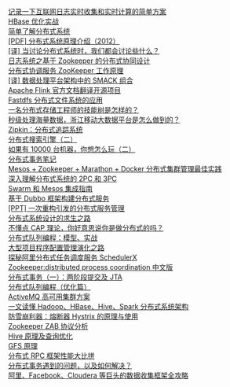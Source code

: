 [记录一下互联网日志实时收集和实时计算的简单方案](http://weekly.manong.io/bounce?url=http%3A%2F%2Flxw1234.com%2Farchives%2F2015%2F11%2F569.htm&aid=4488&nid=97)  
[HBase 优化实战](http://weekly.manong.io/bounce?url=http%3A%2F%2Fwww.bitstech.net%2F2015%2F12%2F04%2Fhbase-optmization%2F&aid=4592&nid=98)  
[简单了解分布式系统](http://weekly.manong.io/bounce?url=http%3A%2F%2Fwww.hollischuang.com%2Farchives%2F655&aid=4604&nid=98)  
[[PDF] 分布式系统原理介绍（2012）](http://weekly.manong.io/bounce?url=http%3A%2F%2Fwww.valleytalk.org%2Fwp-content%2Fuploads%2F2012%2F07%2F%25E5%2588%2586%25E5%25B8%2583%25E5%25BC%258F%25E7%25B3%25BB%25E7%25BB%259F%25E5%258E%259F%25E7%2590%2586%25E4%25BB%258B%25E7%25BB%258D.pdf&aid=4668&nid=99)  
[[译] 当讨论分布式系统时，我们都会讨论些什么？](http://weekly.manong.io/bounce?url=http%3A%2F%2Fdockone.io%2Farticle%2F898&aid=4769&nid=100)  
[日志系统之基于 Zookeeper 的分布式协同设计](http://weekly.manong.io/bounce?url=http%3A%2F%2Fvinoyang.com%2F2015%2F12%2F26%2Flink-log-system-component-with-zookeeper%2F&aid=4864&nid=101)  
[分布式协调服务 ZooKeeper 工作原理](http://weekly.manong.io/bounce?url=http%3A%2F%2Fmp.weixin.qq.com%2Fs%3F__biz%3DMzA4Nzc4MjI4MQ%3D%3D%26mid%3D402839281%26idx%3D1%26sn%3De46ab7a4865f94f7a2ade584621c62c3&aid=5319&nid=106)  
[[译] 数据处理平台架构中的 SMACK 组合](http://weekly.manong.io/bounce?url=http%3A%2F%2Fblog.dataman-inc.com%2Funtitled-23%2F&aid=5329&nid=106)  
[Apache Flink 官方文档翻译开源项目](http://weekly.manong.io/bounce?url=http%3A%2F%2Fblog.flink-china.org%2F2016%2F03%2F08%2Fflink-documentation-translation-project%2F&aid=5530&nid=109)  
[Fastdfs 分布式文件系统的应用](http://weekly.manong.io/bounce?url=http%3A%2F%2Fminirick.duapp.com%2Ffastdfsfen-bu-shi-wen-jian-xi-tong-shi-zhan%2F&aid=5700&nid=111)  
[一名分布式存储工程师的技能树是怎样的？](http://weekly.manong.io/bounce?url=https%3A%2F%2Fwww.zhihu.com%2Fquestion%2F43687427%2Fanswer%2F96677826&aid=6010&nid=115)  
[秒级处理海量数据，浙江移动大数据平台是怎么做到的？](http://weekly.manong.io/bounce?url=http%3A%2F%2Fdbaplus.cn%2Fnews-21-372-1.html&aid=6019&nid=115)  
[Zipkin：分布式追踪系统](http://weekly.manong.io/bounce?url=https%3A%2F%2Fgithub.com%2Fopenzipkin%2Fzipkin&aid=6047&nid=115)  
[分布式搜索引擎（二）](http://weekly.manong.io/bounce?url=http%3A%2F%2Fmp.weixin.qq.com%2Fs%3F__biz%3DMjM5ODczNTkwMA%3D%3D%26mid%3D2650107065%26idx%3D1%26sn%3D6dbe4d8bc13b93ac17a6dcef579a0cea%23rd&aid=6399&nid=120)  
[如果有 10000 台机器，你想怎么玩（二）](http://weekly.manong.io/bounce?url=http%3A%2F%2Finsights.thoughtworkers.org%2Fkubernetes-in-mesos-2%2F&aid=6423&nid=120)  
[分布式事务笔记](http://weekly.manong.io/bounce?url=http%3A%2F%2Fwww.yangguo.info%2F2016%2F05%2F23%2F%25E5%2588%2586%25E5%25B8%2583%25E5%25BC%258F%25E4%25BA%258B%25E5%258A%25A1%25E7%25AC%2594%25E8%25AE%25B0%2F&aid=6438&nid=120)  
[Mesos + Zookeeper + Marathon + Docker 分布式集群管理最佳实践](http://weekly.manong.io/bounce?url=http%3A%2F%2Fwww.xuliangwei.com%2Fxubusi%2F422.html&aid=6482&nid=121)  
[深入理解分布式系统的 2PC 和 3PC](http://weekly.manong.io/bounce?url=http%3A%2F%2Fwww.hollischuang.com%2Farchives%2F1580&aid=6492&nid=121)  
[Swarm 和 Mesos 集成指南](http://weekly.manong.io/bounce?url=http%3A%2F%2Fmp.weixin.qq.com%2Fs%3F__biz%3DMzA3MjY1MTQwNQ%3D%3D%26mid%3D2649822413%26idx%3D1%26sn%3D3cb613313a50fcfecc286420ae5f3533&aid=6572&nid=122)  
[基于 Dubbo 框架构建分布式服务](http://weekly.manong.io/bounce?url=http%3A%2F%2Fshiyanjun.cn%2Farchives%2F1075.html&aid=6661&nid=123)  
[[PPT] 一次重构引发的分布式服务管理](http://weekly.manong.io/bounce?url=http%3A%2F%2Fwenku.baidu.com%2Fview%2Fae8adf90e518964bce847c43&aid=6724&nid=124)  
[分布式系统设计的求生之路](http://weekly.manong.io/bounce?url=http%3A%2F%2Fwetest.qq.com%2Flab%2Fview%2F%3Fid%3D105&aid=6748&nid=125)  
[不懂点 CAP 理论，你好意思说你是做分布式的吗？](http://weekly.manong.io/bounce?url=http%3A%2F%2Fmp.weixin.qq.com%2Fs%3F__biz%3DMzA4Nzg5Nzc5OA%3D%3D%26mid%3D2651660931%26idx%3D1%26sn%3D93cccfdcc5a474e92ffd673e7cd115ce%23rd&aid=6908&nid=127)  
[分布式队列编程：模型、实战](http://weekly.manong.io/bounce?url=http%3A%2F%2Ftech.meituan.com%2Fdistributed_queue_based_programming.html&aid=7035&nid=129)  
[大型项目程序配置管理演化之路](http://weekly.manong.io/bounce?url=http%3A%2F%2Finsights.thoughtworkers.org%2Flarge-project-configuration-management%2F&aid=7037&nid=129)  
[探秘阿里分布式任务调度服务 SchedulerX](http://weekly.manong.io/bounce?url=http%3A%2F%2Fjm.taobao.org%2F2016%2F07%2F28%2Fintroduce-SchedulerX%2F&aid=7046&nid=129)  
[Zookeeper:distributed process coordination 中文版](http://weekly.manong.io/bounce?url=http%3A%2F%2Fmichael-j.net%2F2016%2F08%2F02%2FZookeeper-distributed-process-coordination%2F&aid=7136&nid=130)  
[分布式事务（一）：两阶段提交及 JTA](http://weekly.manong.io/bounce?url=http%3A%2F%2Fwww.jasongj.com%2Fbig_data%2Ftwo_phase_commit%2F&aid=7138&nid=130)  
[分布式队列编程（优化篇）](http://weekly.manong.io/bounce?url=http%3A%2F%2Ftech.meituan.com%2Fdistributed_queue_based_programming-optimization.html&aid=7094&nid=130)  
[ActiveMQ 高可用集群方案](http://weekly.manong.io/bounce?url=http%3A%2F%2Fwosyingjun.iteye.com%2Fblog%2F2314683&aid=7144&nid=130)  
[一文读懂 Hadoop、HBase、Hive、Spark 分布式系统架构](http://weekly.manong.io/bounce?url=http%3A%2F%2Ftoutiao.io%2Fj%2Fx79nnl&aid=7213&nid=131)  
[防雪崩利器：熔断器 Hystrix 的原理与使用](http://weekly.manong.io/bounce?url=http%3A%2F%2Ftoutiao.io%2Fj%2F3l1ugg&aid=7272&nid=132)  
[Zookeeper ZAB 协议分析](http://weekly.manong.io/bounce?url=http%3A%2F%2Ftoutiao.io%2Fj%2Ff13by4&aid=7341&nid=133)  
[Hive 原理及查询优化](http://weekly.manong.io/bounce?url=http%3A%2F%2Fmp.weixin.qq.com%2Fs%3F__biz%3DMzI2MjE0MDUzNg%3D%3D%26mid%3D2652914310%26idx%3D1%26sn%3D4990335f0ec177c5e51af9a659f3aabe&aid=7355&nid=133)  
[GFS 原理](http://weekly.manong.io/bounce?url=http%3A%2F%2Ftoutiao.io%2Fj%2Fj97txk&aid=7438&nid=135)  
[分布式 RPC 框架性能大比拼](http://weekly.manong.io/bounce?url=http%3A%2F%2Ftoutiao.io%2Fj%2F7urt9y&aid=7487&nid=135)  
[分布式事务遇到的问题，以及如何解决？](http://weekly.manong.io/bounce?url=http%3A%2F%2Fmp.weixin.qq.com%2Fs%3F__biz%3DMzA3MDA2MjE2OQ%3D%3D%26mid%3D2650096674%26idx%3D1%26sn%3Db67c5ca25e5d6e846e65471b584f0770&aid=7469&nid=135)  
[阿里、Facebook、Cloudera 等巨头的数据收集框架全攻略](http://weekly.manong.io/bounce?url=http%3A%2F%2Ftoutiao.io%2Fj%2Fy859w4&aid=7483&nid=135)  
